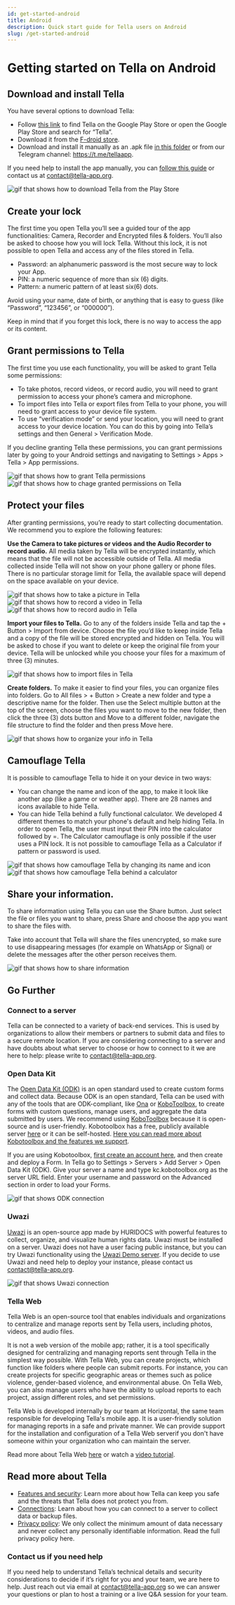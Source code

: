 ```yaml
---
id: get-started-android
title: Android
description: Quick start guide for Tella users on Android
slug: /get-started-android
---
```


# Getting started on Tella on Android

## Download and install Tella

You have several options to download Tella:
- Follow [this link](https://play.google.com/store/apps/details?id=org.hzontal.tella&hl=en&gl=US&pli=1) to find Tella on the Google Play Store or open the Google Play Store and search for “Tella”.
- Download it from the [F-droid store](https://f-droid.org/en/packages/org.hzontal.tellaFOSS/).
- Download and install it manually as an .apk file [in this folder](https://web.tresorit.com/l/JgMjK#FV9IoIZdDxwAUPqtupJzsQ) or from our Telegram channel: https://t.me/tellaapp. 

If you need help to install the app manually, you can [follow this guide](/video-tutorials#manual-installation-of-tella) or contact us at contact@tella-app.org.

<div class="gifs">
    <img src="/img/getting-started/android/find-tella.gif" alt="gif that shows how to download Tella from the Play Store" title="find and download gif" />
</div>



## Create your lock 

The first time you open Tella you’ll see a guided tour of the app functionalities: Camera, Recorder and Encrypted files & folders. You’ll also be asked to choose how you will lock Tella. Without this lock, it is not possible to open Tella and access any of the files stored in Tella. 
- Password: an alphanumeric password is the most secure way to lock your App.
- PIN: a numeric sequence of more than six (6) digits.
- Pattern: a numeric pattern of at least six(6) dots.

Avoid using your name, date of birth, or anything that is easy to guess (like “Password”, “123456”, or “000000”).

Keep in mind that if you forget this lock, there is no way to access the app or its content.
 




## Grant permissions to Tella
The first time you use each functionality, you will be asked to grant Tella some permissions:
- To take photos, record videos, or record audio, you will need to grant permission to access your phone’s camera and microphone.
- To import files into Tella or export files from Tella to your phone, you will need to grant access to your device file system.
- To use “verification mode” or send your location, you will need to grant access to your device location. You can do this by going into Tella’s settings and then General > Verification Mode.

If you decline granting Tella these permissions, you can grant permissions later by going to your Android settings and navigating to Settings > Apps > Tella > App permissions.

<div class="gifs">
    <img src="/img/getting-started/android/permissions.gif" alt="gif that shows how to grant Tella permissions" title="grating permission gif" />
    <img src="/img/getting-started/android/permissions-change.gif" alt="gif that shows how to chage granted permissions on Tella" title="change the granted permission" />
</div>



## Protect your files
After granting permissions, you’re ready to start collecting documentation. We recommend you to explore the following features:

**Use the Camera to take pictures or videos and the Audio Recorder to record audio.** All media taken by Tella will be encrypted instantly, which means that the file will not be accessible outside of Tella. All media collected inside Tella will not show on your phone gallery or phone files. There is no particular storage limit for Tella, the available space will depend on the space available on your device. 

<div class="gifs">
  <img src="/img/getting-started/android/picture.gif" alt="gif that shows how to take a picture in Tella" title="take a picture in Tella" />
  <img src="/img/getting-started/android/video.gif" alt="gif that shows how to record a video in Tella" title="video recording in Tella" />
  <img src="/img/getting-started/android/audio.gif" alt="gif that shows how to record audio in Tella" title="audio recording in Tella" />
</div>



**Import your files to Tella.** Go to any of the folders inside Tella and tap the + Button > Import from device. Choose the file you’d like to keep inside Tella and a copy of the file will be stored encrypted and hidden on Tella. You will be asked to  chose if you want to delete or keep the original file from your device. Tella will be unlocked while you choose your files for a maximum of three (3) minutes.

<div class="gifs">
    <img src="/img/getting-started/android/import.gif" alt="gif that shows how to import files in Tella" title="import files in Tella" />
</div>



**Create folders.** To make it easier to find your files, you can organize files into folders. Go to All files > + Button > Create a new folder and type a descriptive name for the folder. Then use the Select multiple button at the top of the screen, choose the files you want to move to the new folder, then click the three (3) dots button and Move to a different folder, navigate the file structure to find the folder and then press Move here. 

<div class="gifs">
    <img src="/img/getting-started/android/folders-rename.gif" alt="gif that shows how to organize your info in Tella" title="organize files in Tella" />
</div>





## Camouflage Tella
It is possible to camouflage Tella to hide it on your device in two ways:
- You can change the name and icon of the app, to make it look like another app (like a game or weather app). There are 28 names and icons available to hide Tella.
- You can hide Tella behind a fully functional calculator. We developed 4 different themes to match your phone's default and help hiding Tella. In order to open Tella, the user must input their PIN into the calculator followed by =. The Calculator camouflage is only possible if the user uses a PIN lock. It is not possible to camouflage Tella as a Calculator if pattern or password is used.

<div class="gifs">
    <img src="/img/getting-started/android/camouflage-icon.gif" alt="gif that shows how camouflage Tella by changing its name and icon" title="camouflage Tella changing its icon" />
    <img src="/img/getting-started/android/camouflage-calc.gif" alt="gif that shows how camouflage Tella behind a calculator" title="camouflage Tella with a calculator" />
</div>



## Share your information. 
To share information using Tella you can use the Share button. Just select the file or files you want to share, press Share and choose the app you want to share the files with. 

Take into account that Tella will share the files unencrypted, so make sure to use disappearing messages (for example on WhatsApp or Signal) or delete the messages after the other person receives them.

<div class="gifs">
    <img src="/img/getting-started/android/share.gif" alt="gif that shows how to share information" title="share information with third party apps" />
</div>



## Go Further
### Connect to a server
Tella can be connected to a variety of back-end services. This is used by organizations to allow their members or partners to submit data and files to a secure remote location. If you are considering connecting to a server and have doubts about what server to choose or how to connect to it we are here to help: please write to contact@tella-app.org.



### Open Data Kit

The [Open Data Kit (ODK)](https://getodk.org/) is an open standard used to create custom forms and collect data. Because ODK is an open standard, Tella can be used with any of the tools that are ODK-compliant, like [Ona](https://ona.io/home/) or [KoboToolbox](https://www.kobotoolbox.org/), to create forms with custom questions, manage users, and aggregate the data submitted by users. We recommend using [KoboToolbox](https://www.kobotoolbox.org/) because it is open-source and is user-friendly. Kobotoolbox has a free, publicly available server [here](https://kf.kobotoolbox.org/) or it can be self-hosted. [Here you can read more about Kobotoolbox and the features we support](https://tella.slite.com/app/docs/r7vxebjDQ3TAWE).

If you are using Kobotoolbox, [first create an account here](https://kf.kobotoolbox.org/accounts/login/), and then create and deploy a Form. In Tella go to Settings > Servers > Add Server > Open Data Kit (ODK). Give your server a name and type kc.kobotoolbox.org as the server URL field.  Enter your username and password on the Advanced section in order to load your Forms.

<div class="gifs">
    <img src="/img/getting-started/android/kobo.gif" alt="gif that shows ODK connection" title="ODK connection" />
</div>

### Uwazi
[Uwazi](https://uwazi.io/) is an open-source app made by HURIDOCS with powerful features to collect, organize, and visualize human rights data. Uwazi must be installed on a server. Uwazi does not have a user facing public instance, but you can try Uwazi functionality using the [Uwazi Demo server](https://demo.uwazi.io/). If you decide to use Uwazi and need help to deploy your instance, please contact us contact@tella-app.org.

<div class="gifs">
    <img src="/img/getting-started/android/uwazi.gif" alt="gif that shows Uwazi connection" title="Uwazi connection" />
</div>

### Tella Web
Tella Web is an open-source tool that enables individuals and organizations to centralize and manage reports sent by Tella users, including photos, videos, and audio files. 

It is not a web version of the mobile app; rather, it is a tool specifically designed for centralizing and managing reports sent through Tella in the simplest way possible. With Tella Web, you can create projects, which function like folders where people can submit reports. For instance, you can create projects for specific geographic areas or themes such as police violence, gender-based violence, and environmental abuse. On Tella Web, you can also manage users who have the ability to upload reports to each project, assign different roles, and set permissions.

Tella Web is developed internally by our team at Horizontal, the same team responsible for developing Tella's mobile app. It is a user-friendly solution for managing reports in a safe and private manner. We can provide support for the installation and configuration of a Tella Web serverif you don't have someone within your organization who can maintain the server.

Read more about Tella Web [here](/tella-web) or watch a [video tutorial](/video-tutorials#tella-web).





## Read more about Tella
- [Features and security](/security-and-privacy): Learn more about how Tella can keep you safe and the threats that Tella does not protect you from.
- [Connections](/get-started-android#connect-to-a-server): Learn about how you can connect to a server to collect data or backup files.
- [Privacy policy](/privacy-policy): We only collect the minimum amount of data necessary and never collect any personally identifiable information. Read the full privacy policy here.

### Contact us if you need help
If you need help to understand Tella’s technical details and security considerations to decide if it’s right for you and your team, we are here to help. Just reach out via email at contact@tella-app.org so we can answer your questions or plan to host a training or a live Q&A session for your team.
